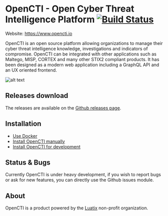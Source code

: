 # OpenCTI - Open Cyber Threat Intelligence Platform [![Build Status](https://api.travis-ci.org/LuatixHQ/opencti.svg?branch=master)](https://travis-ci.org/LuatixHQ/opencti)

Website: https://www.opencti.io

OpenCTI is an open source platform allowing organizations to manage their cyber threat intelligence knowledge, investigations and indicators of compromise. OpenCTI can be integrated with other applications such as Maltego, MISP, CORTEX and many other STIX2 compliant products. It has been designed as a modern web application including a GraphQL API and an UX oriented frontend.

![alt text](https://www.openex.io/wp-content/uploads/2016/12/screenshot.png "OpenCTI")

## Releases download

The releases are available on the [Github releases page](https://github.com/LuatixHQ/opencti/releases).

## Installation

* [Use Docker](docker)
* [Install OpenCTI manually](docs/Installation.md)
* [Install OpenCTI for development](docs/Development.md)

## Status & Bugs

Currently OpenCTI is under heavy development, if you wish to report bugs or ask for new features, you can directly use the Github issues module.

## About

OpenCTI is a product powered by the [Luatix](https://www.luatix.org) non-profit organization.
